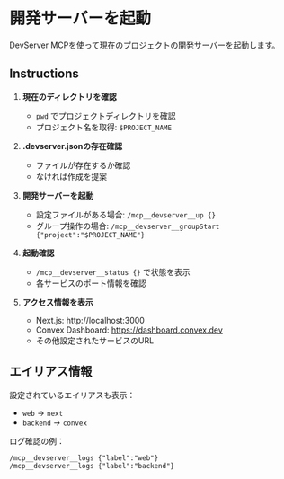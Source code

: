 # 開発サーバーを起動

DevServer MCPを使って現在のプロジェクトの開発サーバーを起動します。

## Instructions

1. **現在のディレクトリを確認**
   - `pwd` でプロジェクトディレクトリを確認
   - プロジェクト名を取得: `$PROJECT_NAME`

2. **.devserver.jsonの存在確認**
   - ファイルが存在するか確認
   - なければ作成を提案

3. **開発サーバーを起動**
   - 設定ファイルがある場合: `/mcp__devserver__up {}`
   - グループ操作の場合: `/mcp__devserver__groupStart {"project":"$PROJECT_NAME"}`

4. **起動確認**
   - `/mcp__devserver__status {}` で状態を表示
   - 各サービスのポート情報を確認

5. **アクセス情報を表示**
   - Next.js: http://localhost:3000
   - Convex Dashboard: https://dashboard.convex.dev
   - その他設定されたサービスのURL

## エイリアス情報

設定されているエイリアスも表示：
- `web` → `next`
- `backend` → `convex`

ログ確認の例：
```
/mcp__devserver__logs {"label":"web"}
/mcp__devserver__logs {"label":"backend"}
```